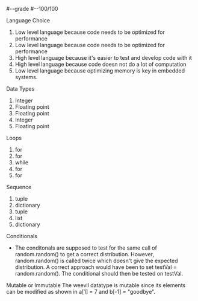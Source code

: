 #--grade
#--100/100

Language Choice
1. Low level language because code needs to be optimized for performance
2. Low level language because code needs to be optimized for performance
3. High level language because it's easier to test and develop code with it
4. High level language because code doesn not do a lot of computation
5. Low level language because optimizing memory is key in embedded systems.

Data Types
1. Integer
2. Floating point
3. Floating point
4. Integer
5. Floating point

Loops
1. for
2. for
3. while
4. for
5. for

Sequence
1. tuple
2. dictionary
3. tuple
4. list
5. dictionary

Conditionals
- The conditonals are supposed to test for the same call of random.random()
to get a correct distribution. However, random.random() is called twice 
which doesn't give the expected distribution.
A correct approach would have been to set testVal = random.random(). The 
conditional should then be tested on testVal.

Mutable or Immutable
The weevil datatype is mutable since its elements can be modified as shown 
in a[1] = 7 and b[-1] = "goodbye".



